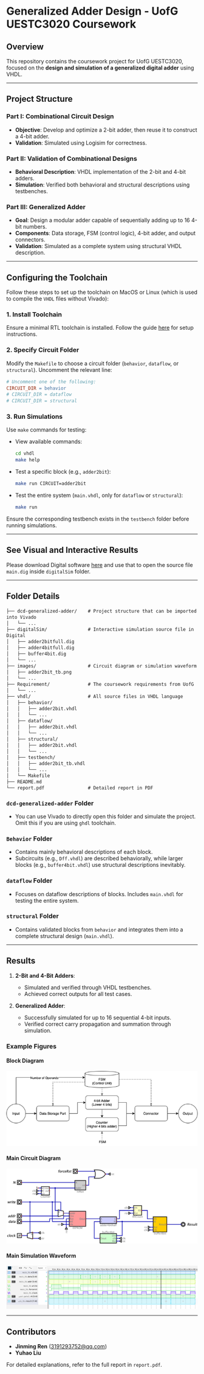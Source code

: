 # Generalized Adder Design - UofG UESTC3020 Coursework

## Overview

This repository contains the coursework project for UofG UESTC3020, focused on the **design and simulation of a generalized digital adder** using VHDL.

---

## Project Structure

### Part I: Combinational Circuit Design
- **Objective**: Develop and optimize a 2-bit adder, then reuse it to construct a 4-bit adder.
- **Validation**: Simulated using Logisim for correctness.

### Part II: Validation of Combinational Designs
- **Behavioral Description**: VHDL implementation of the 2-bit and 4-bit adders.
- **Simulation**: Verified both behavioral and structural descriptions using testbenches.

### Part III: Generalized Adder
- **Goal**: Design a modular adder capable of sequentially adding up to 16 4-bit numbers.
- **Components**: Data storage, FSM (control logic), 4-bit adder, and output connectors.
- **Validation**: Simulated as a complete system using structural VHDL description.

---

## Configuring the Toolchain

Follow these steps to set up the toolchain on MacOS or Linux (which is used to compile the `VHDL` files without Vivado):

### 1. Install Toolchain

Ensure a minimal RTL toolchain is installed. Follow the guide [here](https://marcobisky.github.io/p/rtl-analysis-on-macos-under-300mb/) for setup instructions.

### 2. Specify Circuit Folder

Modify the `Makefile` to choose a circuit folder (`behavior`, `dataflow`, or `structural`). Uncomment the relevant line:

```makefile
# Uncomment one of the following:
CIRCUIT_DIR = behavior
# CIRCUIT_DIR = dataflow
# CIRCUIT_DIR = structural
```

### 3. Run Simulations

Use `make` commands for testing:

- View available commands:
  ```bash
  cd vhdl
  make help
  ```
- Test a specific block (e.g., `adder2bit`):
  ```bash
  make run CIRCUIT=adder2bit
  ```
- Test the entire system (`main.vhdl`, only for `dataflow` or `structural`):
  ```bash
  make run
  ```

Ensure the corresponding testbench exists in the `testbench` folder before running simulations.

---

## See Visual and Interactive Results

Please download Digital software [here](https://github.com/hneemann/Digital) and use that to open the source file `main.dig` inside `digitalSim` folder.

---

## Folder Details

```
├── dcd-generalized-adder/    # Project structure that can be imported into Vivado
│   └── ...
├── digitalSim/               # Interactive simulation source file in Digital
│   ├── adder2bitfull.dig
│   ├── adder4bitfull.dig
│   ├── buffer4bit.dig
│   └── ...
├── images/                   # Circuit diagram or simulation waveform
│   ├── adder2bit_tb.png
│   └── ...
├── Requirement/              # The coursework requirements from UofG
│   └── ...
├── vhdl/                     # All source files in VHDL language
│   ├── behavior/
│   │   ├── adder2bit.vhdl
│   │   └── ...
│   ├── dataflow/
│   │   ├── adder2bit.vhdl
│   │   └── ...
│   ├── structural/
│   │   ├── adder2bit.vhdl
│   │   └── ...
│   ├── testbench/
│   │   ├── adder2bit_tb.vhdl
│   │   └── ...
│   └── Makefile
├── README.md
└── report.pdf                # Detailed report in PDF
```

### **`dcd-generalized-adder` Folder**

- You can use Vivado to directly open this folder and simulate the project. Omit this if you are using `ghdl` toolchain.

### **`Behavior` Folder**
- Contains mainly behavioral descriptions of each block.
- Subcircuits (e.g., `Dff.vhdl`) are described behaviorally, while larger blocks (e.g., `buffer4bit.vhdl`) use structural descriptions inevitably.

### **`dataflow` Folder**
- Focuses on dataflow descriptions of blocks. Includes `main.vhdl` for testing the entire system.

### **`structural` Folder**
- Contains validated blocks from `behavior` and integrates them into a complete structural design (`main.vhdl`).

---

## Results

1. **2-Bit and 4-Bit Adders**:
   - Simulated and verified through VHDL testbenches.
   - Achieved correct outputs for all test cases.

2. **Generalized Adder**:
   - Successfully simulated for up to 16 sequential 4-bit inputs.
   - Verified correct carry propagation and summation through simulation.

### Example Figures
#### Block Diagram
![Block Diagram](images/block-diagram.png)

#### Main Circuit Diagram
![Main Circuit Diagram](images/main.png)

#### Main Simulation Waveform
![Simulation Waveform](images/main_tb.png)

---

## Contributors

- **Jinming Ren** (3191293752@qq.com)
- **Yuhao Liu**

For detailed explanations, refer to the full report in `report.pdf`.
